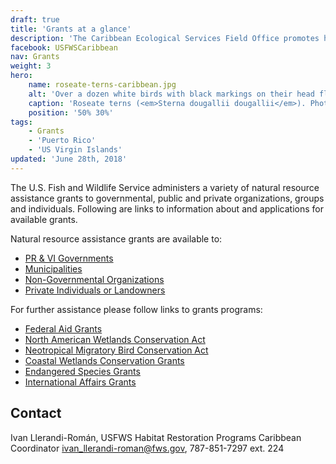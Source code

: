 ```yaml
---
draft: true
title: 'Grants at a glance'
description: 'The Caribbean Ecological Services Field Office promotes healthy wildlife and their habitat through a diverse group of programs: Endangered Species, Partners for Fish and Wildlife, Contaminants Program, Coastal Program and  Project Evaluation.'
facebook: USFWSCaribbean
nav: Grants
weight: 3
hero:
    name: roseate-terns-caribbean.jpg
    alt: 'Over a dozen white birds with black markings on their head flying in the blue sky.'
    caption: 'Roseate terns (<em>Sterna dougallii dougallii</em>). Photo by Jan Zegarra, USFWS.'
    position: '50% 30%'
tags:
    - Grants
    - 'Puerto Rico'
    - 'US Virgin Islands'
updated: 'June 28th, 2018'
---
```


The U.S. Fish and Wildlife Service administers a variety of natural resource assistance grants to governmental, public and private organizations, groups and individuals. Following are links to information about and applications for available grants.

Natural resource assistance grants are available to:

- [PR & VI Governments](https://www.fws.gov/grants/state.html)
- [Municipalities](https://www.fws.gov/grants/local.html)
- [Non-Governmental Organizations](https://www.fws.gov/grants/conserve.html)
- [Private Individuals or Landowners](https://www.fws.gov/grants/private.html)

For further assistance please follow links to grants programs:

- [Federal Aid Grants](http://wsfrprograms.fws.gov/Subpages/GrantPrograms/GrantProgramsIndex.htm)
- [North American Wetlands Conservation Act](https://www.fws.gov/birdhabitat/Grants/NAWCA/index.shtm)
- [Neotropical Migratory Bird Conservation Act](https://www.fws.gov/birdhabitat/Grants/NMBCA/index.shtm)
- [Coastal Wetlands Conservation Grants](https://www.fws.gov/coastal/)
- [Endangered Species Grants](https://www.fws.gov/endangered/grants/index.html)
- [International Affairs Grants](https://www.fws.gov/international/grants/grants.html)

## Contact

Ivan Llerandi-Román, USFWS Habitat Restoration Programs Caribbean Coordinator
[ivan_llerandi-roman@fws.gov](mailto:ivan_llerandi-roman@fws.gov), 787-851-7297 ext. 224
